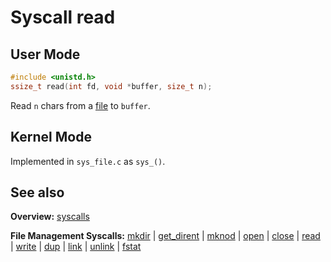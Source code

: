 # Syscall read

## User Mode

```C
#include <unistd.h>
ssize_t read(int fd, void *buffer, size_t n);
```

Read `n` chars from a [file](../file_system/file.md) to `buffer`.

## Kernel Mode

Implemented in `sys_file.c` as `sys_()`. 

## See also

**Overview:** [syscalls](syscalls.md)

**File Management Syscalls:** [mkdir](mkdir.md) | [get_dirent](get_dirent.md) | [mknod](mknod.md) | [open](open.md) | [close](close.md) | [read](read.md) | [write](write.md) | [dup](dup.md) | [link](link.md) | [unlink](unlink.md) | [fstat](fstat.md)
